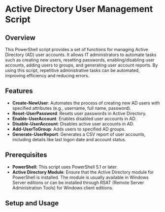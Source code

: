 # Active Directory User Management Script

## Overview
This PowerShell script provides a set of functions for managing Active Directory (AD) user accounts. It allows IT administrators to automate tasks such as creating new users, resetting passwords, enabling/disabling user accounts, adding users to groups, and generating user account reports. By using this script, repetitive administrative tasks can be automated, improving efficiency and reducing errors.

## Features
- **Create-NewUser**: Automates the process of creating new AD users with specified attributes (e.g., username, full name, password).
- **Reset-UserPassword**: Resets user passwords in Active Directory.
- **Enable-UserAccount**: Enables disabled user accounts in AD.
- **Disable-UserAccount**: Disables active user accounts in AD.
- **Add-UserToGroup**: Adds users to specified AD groups.
- **Generate-UserReport**: Generates a CSV report of user accounts, including details like last logon date and account status.

## Prerequisites
- **PowerShell**: This script uses PowerShell 5.1 or later.
- **Active Directory Module**: Ensure that the Active Directory module for PowerShell is installed. The module is usually available in Windows Server editions or can be installed through RSAT (Remote Server Administration Tools) for Windows client editions.

## Setup and Usage



